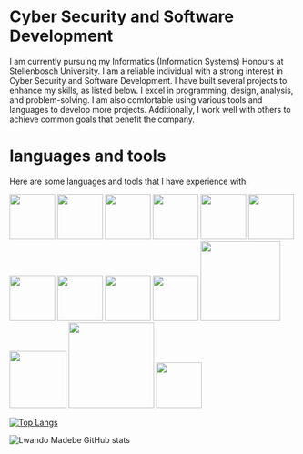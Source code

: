 # Cyber Security and Software Development 
I am currently pursuing my Informatics (Information Systems) Honours at Stellenbosch University. I am a reliable individual with a strong interest in Cyber Security and Software Development. I have built several projects to enhance my skills, as listed below. I excel in programming, design, analysis, and problem-solving. I am also comfortable using various tools and languages to develop more projects. Additionally, I work well with others to achieve common goals that benefit the company.

# languages and tools
Here are some languages and tools that I have experience with. 

<img src="https://github.com/LwandoMadebe/To-do-list/assets/147529941/020d2c7f-6239-4ca9-a8a3-4fb41e40f8a6" width='80'>
<img src="https://github.com/LwandoMadebe/To-do-list/assets/147529941/235201bc-7cd4-4a40-97e5-82f9e82f0acc" width='80'>
<img src="https://github.com/LwandoMadebe/To-do-list/assets/147529941/98d5a589-2ba0-47de-8852-a0541b6ffb09" width='80'>
<img src="https://github.com/LwandoMadebe/To-do-list/assets/147529941/fef3f566-3631-4f23-9637-d0c4649f7938" width='80'>
<img src="https://github.com/LwandoMadebe/To-do-list/assets/147529941/0c04c6c2-1d19-475f-bb13-42fc40bcd00f" width='80'>
<img src="https://github.com/LwandoMadebe/To-do-list/assets/147529941/6d8cb674-6da6-4b2a-ab1f-8f8feb8fd9f7" width='80'>
<img src="https://github.com/LwandoMadebe/To-do-list/assets/147529941/27b91e4e-8447-41a5-a62b-c1adf86b6a28" width='80'>
<img src="https://github.com/LwandoMadebe/To-do-list/assets/147529941/c3bc6b45-08c8-478a-9f23-da24ccf796b3" width='80'>
<img src="https://github.com/LwandoMadebe/To-do-list/assets/147529941/358fe42d-fa96-46e7-89a2-670a4a15ae82" width='80'>
<img src="https://github.com/LwandoMadebe/To-do-list/assets/147529941/9025bafd-da50-4a18-b497-558ac6d5322d" width='80'>
<img src="https://github.com/user-attachments/assets/008c802f-d45c-4d5f-b5db-b52c2d8eebbe" width='140'>
<img src="https://github.com/user-attachments/assets/43262a74-1bd1-46b8-a850-86ce3cf34100" width='100'>
<img src="https://github.com/LwandoMadebe/e-commerce-website/assets/147529941/671e4676-ce2b-4cc7-bce4-08da7276418f" width='150'>
<img src="https://github.com/user-attachments/assets/1c9d9c4d-fc5d-4792-988e-674bf56043e8" width='80'>





[![Top Langs](https://github-readme-stats.vercel.app/api/top-langs/?username=LwandoMadebe)](https://github.com/LwandoMadebe/github-readme-stats)

![Lwando Madebe GitHub stats](https://github-readme-stats.vercel.app/api?username=LwandoMadebe&theme=white&show_icons=true)





